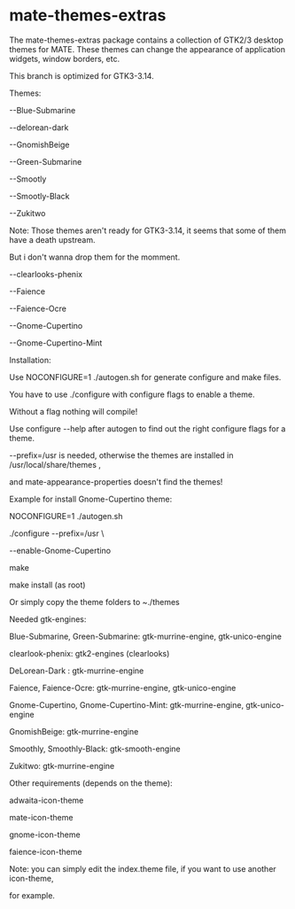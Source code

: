 mate-themes-extras
====================

The mate-themes-extras package contains a collection of GTK2/3 desktop themes for MATE. These themes can change the appearance of application widgets, window borders, etc.

This branch is optimized for GTK3-3.14.

Themes:

--Blue-Submarine

--delorean-dark

--GnomishBeige

--Green-Submarine

--Smootly

--Smootly-Black

--Zukitwo

Note: Those themes aren't ready for GTK3-3.14, it seems that some of them have a death upstream.

But i don't wanna drop them for the momment.

--clearlooks-phenix

--Faience

--Faience-Ocre

--Gnome-Cupertino

--Gnome-Cupertino-Mint


Installation:

Use NOCONFIGURE=1 ./autogen.sh for generate configure and make files.

You have to use ./configure with configure flags to enable a theme.

Without a flag nothing will compile!

Use configure --help after autogen to find out the right configure flags for a theme.

--prefix=/usr is needed, otherwise the themes are installed in /usr/local/share/themes ,

and  mate-appearance-properties doesn't find the themes!


Example for install Gnome-Cupertino theme:

NOCONFIGURE=1 ./autogen.sh

./configure --prefix=/usr \

--enable-Gnome-Cupertino

make

make install (as root)


Or simply copy the theme folders to ~./themes


Needed gtk-engines:

Blue-Submarine, Green-Submarine: gtk-murrine-engine, gtk-unico-engine

clearlook-phenix: gtk2-engines (clearlooks)

DeLorean-Dark : gtk-murrine-engine

Faience, Faience-Ocre: gtk-murrine-engine, gtk-unico-engine

Gnome-Cupertino, Gnome-Cupertino-Mint: gtk-murrine-engine, gtk-unico-engine

GnomishBeige: gtk-murrine-engine

Smoothly, Smoothly-Black: gtk-smooth-engine

Zukitwo: gtk-murrine-engine


Other requirements (depends on the theme):

adwaita-icon-theme

mate-icon-theme

gnome-icon-theme

faience-icon-theme

Note: you can simply edit the index.theme file, if you want to use another icon-theme,

for example.
